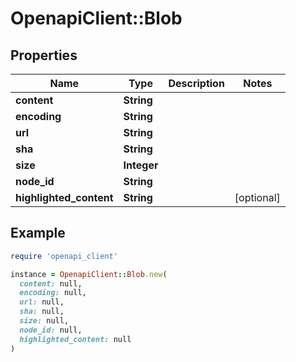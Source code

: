 # OpenapiClient::Blob

## Properties

| Name | Type | Description | Notes |
| ---- | ---- | ----------- | ----- |
| **content** | **String** |  |  |
| **encoding** | **String** |  |  |
| **url** | **String** |  |  |
| **sha** | **String** |  |  |
| **size** | **Integer** |  |  |
| **node_id** | **String** |  |  |
| **highlighted_content** | **String** |  | [optional] |

## Example

```ruby
require 'openapi_client'

instance = OpenapiClient::Blob.new(
  content: null,
  encoding: null,
  url: null,
  sha: null,
  size: null,
  node_id: null,
  highlighted_content: null
)
```

